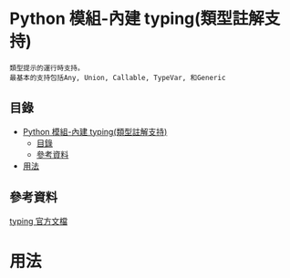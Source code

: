 # Python 模組-內建 typing(類型註解支持)

```
類型提示的運行時支持。
最基本的支持包括Any, Union, Callable, TypeVar, 和Generic
```

## 目錄

- [Python 模組-內建 typing(類型註解支持)](#python-模組-內建-typing類型註解支持)
	- [目錄](#目錄)
	- [參考資料](#參考資料)
- [用法](#用法)

## 參考資料

[typing 官方文檔](https://docs.python.org/zh-tw/3/library/typing.html)

# 用法

```Python
```
